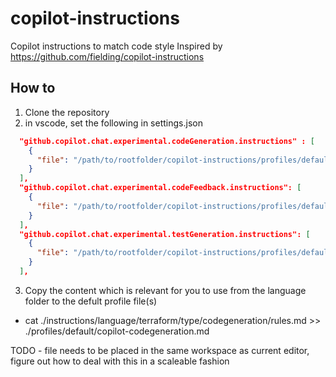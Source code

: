 # copilot-instructions
Copilot instructions to match code style
Inspired by https://github.com/fielding/copilot-instructions

## How to

1. Clone the repository
2. in vscode, set the following in settings.json
```json
  "github.copilot.chat.experimental.codeGeneration.instructions" : [
    {
      "file": "/path/to/rootfolder/copilot-instructions/profiles/default/copilot-codegeneration.md"
    }
  ],
  "github.copilot.chat.experimental.codeFeedback.instructions": [
    {
      "file": "/path/to/rootfolder/copilot-instructions/profiles/default/copilot-codefeedback.md"
    }
  ],
  "github.copilot.chat.experimental.testGeneration.instructions": [
    {
      "file": "/path/to/rootfolder/copilot-instructions/profiles/default/copilot-testgeneration.md"
    }
  ],
```
3. Copy the content which is relevant for you to use from the language folder to the defult profile file(s)
 - cat ./instructions/language/terraform/type/codegeneration/rules.md >> ./profiles/default/copilot-codegeneration.md

TODO - file needs to be placed in the same workspace as current editor, figure out how to deal with this in a scaleable fashion